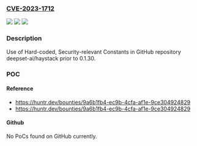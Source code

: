 ### [CVE-2023-1712](https://cve.mitre.org/cgi-bin/cvename.cgi?name=CVE-2023-1712)
![](https://img.shields.io/static/v1?label=Product&message=deepset-ai%2Fhaystack&color=blue)
![](https://img.shields.io/static/v1?label=Version&message=%3C%200.1.30%20&color=brighgreen)
![](https://img.shields.io/static/v1?label=Vulnerability&message=CWE-547%20Use%20of%20Hard-coded%2C%20Security-relevant%20Constants&color=brighgreen)

### Description

Use of Hard-coded, Security-relevant Constants in GitHub repository deepset-ai/haystack prior to 0.1.30.

### POC

#### Reference
- https://huntr.dev/bounties/9a6b1fb4-ec9b-4cfa-af1e-9ce304924829
- https://huntr.dev/bounties/9a6b1fb4-ec9b-4cfa-af1e-9ce304924829

#### Github
No PoCs found on GitHub currently.

